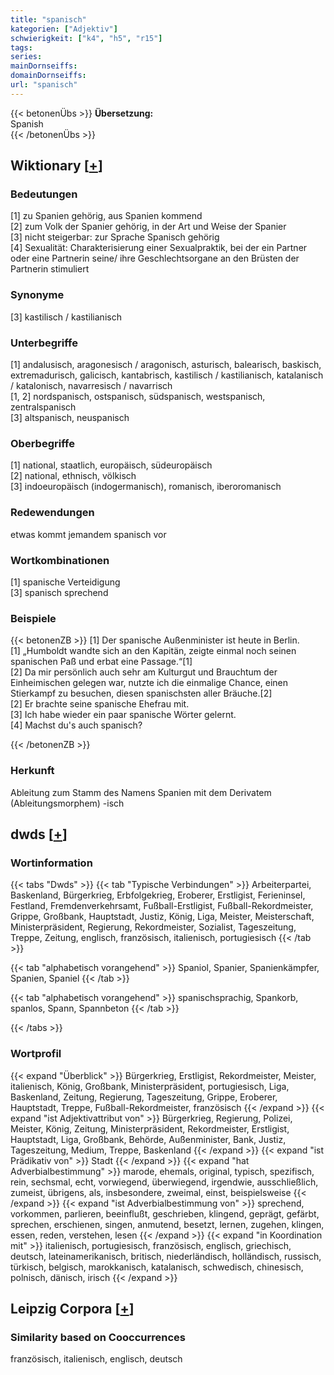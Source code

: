 ```yaml
---
title: "spanisch"
kategorien: ["Adjektiv"]
schwierigkeit: ["k4", "h5", "r15"]
tags:
series:
mainDornseiffs:
domainDornseiffs:
url: "spanisch"
---
```


{{< betonenÜbs >}}
**Übersetzung:**  
Spanish  
{{< /betonenÜbs >}}

## Wiktionary [[+](https://de.wiktionary.org/wiki/spanisch)]

### Bedeutungen
[1] zu Spanien gehörig, aus Spanien kommend  
[2] zum Volk der Spanier gehörig, in der Art und Weise der Spanier  
[3] nicht steigerbar: zur Sprache Spanisch gehörig  
[4] Sexualität: Charakterisierung einer Sexualpraktik, bei der ein Partner oder eine Partnerin seine/ ihre Geschlechtsorgane an den Brüsten der Partnerin stimuliert  

### Synonyme
[3] kastilisch / kastilianisch  

### Unterbegriffe
[1] andalusisch, aragonesisch / aragonisch, asturisch, balearisch, baskisch, extremadurisch, galicisch, kantabrisch, kastilisch / kastilianisch, katalanisch / katalonisch, navarresisch / navarrisch  
[1, 2] nordspanisch, ostspanisch, südspanisch, westspanisch, zentralspanisch  
[3] altspanisch, neuspanisch  

### Oberbegriffe
[1] national, staatlich, europäisch, südeuropäisch  
[2] national, ethnisch, völkisch  
[3] indoeuropäisch (indogermanisch), romanisch, iberoromanisch  

### Redewendungen
etwas kommt jemandem spanisch vor  

### Wortkombinationen
[1] spanische Verteidigung  
[3] spanisch sprechend  

### Beispiele
{{< betonenZB >}}
[1] Der spanische Außenminister ist heute in Berlin.  
[1] „Humboldt wandte sich an den Kapitän, zeigte einmal noch seinen spanischen Paß und erbat eine Passage.“[1]  
[2] Da mir persönlich auch sehr am Kulturgut und Brauchtum der Einheimischen gelegen war, nutzte ich die einmalige Chance, einen Stierkampf zu besuchen, diesen spanischsten aller Bräuche.[2]  
[2] Er brachte seine spanische Ehefrau mit.  
[3] Ich habe wieder ein paar spanische Wörter gelernt.  
[4] Machst du's auch spanisch?  

{{< /betonenZB >}}
### Herkunft
Ableitung zum Stamm des Namens Spanien mit dem Derivatem (Ableitungsmorphem) -isch  



## dwds [[+](https://www.dwds.de/wb/spanisch)]

### Wortinformation
{{< tabs "Dwds" >}}
{{< tab "Typische Verbindungen" >}}
Arbeiterpartei, Baskenland, Bürgerkrieg, Erbfolgekrieg, Eroberer, Erstligist, Ferieninsel, Festland, Fremdenverkehrsamt, Fußball-Erstligist, Fußball-Rekordmeister, Grippe, Großbank, Hauptstadt, Justiz, König, Liga, Meister, Meisterschaft, Ministerpräsident, Regierung, Rekordmeister, Sozialist, Tageszeitung, Treppe, Zeitung, englisch, französisch, italienisch, portugiesisch
{{< /tab >}}

{{< tab "alphabetisch vorangehend" >}}
Spaniol, Spanier, Spanienkämpfer, Spanien, Spaniel
{{< /tab >}}

{{< tab "alphabetisch vorangehend" >}}
spanischsprachig, Spankorb, spanlos, Spann, Spannbeton
{{< /tab >}}

{{< /tabs >}}

### Wortprofil
{{< expand "Überblick" >}} Bürgerkrieg, Erstligist, Rekordmeister, Meister, italienisch, König, Großbank, Ministerpräsident, portugiesisch, Liga, Baskenland, Zeitung, Regierung, Tageszeitung, Grippe, Eroberer, Hauptstadt, Treppe, Fußball-Rekordmeister, französisch {{< /expand >}}
{{< expand "ist Adjektivattribut von" >}} Bürgerkrieg, Regierung, Polizei, Meister, König, Zeitung, Ministerpräsident, Rekordmeister, Erstligist, Hauptstadt, Liga, Großbank, Behörde, Außenminister, Bank, Justiz, Tageszeitung, Medium, Treppe, Baskenland {{< /expand >}}
{{< expand "ist Prädikativ von" >}} Stadt {{< /expand >}}
{{< expand "hat Adverbialbestimmung" >}} marode, ehemals, original, typisch, spezifisch, rein, sechsmal, echt, vorwiegend, überwiegend, irgendwie, ausschließlich, zumeist, übrigens, als, insbesondere, zweimal, einst, beispielsweise {{< /expand >}}
{{< expand "ist Adverbialbestimmung von" >}} sprechend, vorkommen, parlieren, beeinflußt, geschrieben, klingend, geprägt, gefärbt, sprechen, erschienen, singen, anmutend, besetzt, lernen, zugehen, klingen, essen, reden, verstehen, lesen {{< /expand >}}
{{< expand "in Koordination mit" >}} italienisch, portugiesisch, französisch, englisch, griechisch, deutsch, lateinamerikanisch, britisch, niederländisch, holländisch, russisch, türkisch, belgisch, marokkanisch, katalanisch, schwedisch, chinesisch, polnisch, dänisch, irisch {{< /expand >}}

## Leipzig Corpora [[+](https://corpora.uni-leipzig.de/en/res?word=spanisch&corpusId=deu_newscrawl-public_2018)]


### Similarity based on Cooccurrences
französisch, italienisch, englisch, deutsch

